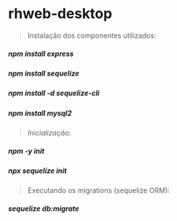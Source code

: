 # rhweb-desktop

> Instalação dos componentes utilizados:
##### *npm install express*
##### *npm install sequelize*
##### *npm install -d sequelize-cli*
##### *npm install mysql2*
> *Inicialização*:
##### *npm -y init*
##### *npx sequelize init*

> Executando os migrations (sequelize ORM):
##### *sequelize db:migrate*
